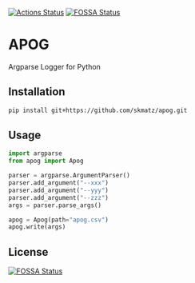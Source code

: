 [![Actions Status](https://github.com/skmatz/apog/workflows/python-package/badge.svg)](https://github.com/skmatz/apog/actions?query=workflow%3Apython-package)
[![FOSSA Status](https://app.fossa.io/api/projects/git%2Bgithub.com%2Fskmatz%2Fapog.svg?type=shield)](https://app.fossa.io/projects/git%2Bgithub.com%2Fskmatz%2Fapog?ref=badge_shield)

# APOG

Argparse Logger for Python

## Installation

```sh
pip install git+https://github.com/skmatz/apog.git
```

## Usage

```python
import argparse
from apog import Apog

parser = argparse.ArgumentParser()
parser.add_argument("--xxx")
parser.add_argument("--yyy")
parser.add_argument("--zzz")
args = parser.parse_args()

apog = Apog(path="apog.csv")
apog.write(args)
```


## License
[![FOSSA Status](https://app.fossa.io/api/projects/git%2Bgithub.com%2Fskmatz%2Fapog.svg?type=large)](https://app.fossa.io/projects/git%2Bgithub.com%2Fskmatz%2Fapog?ref=badge_large)